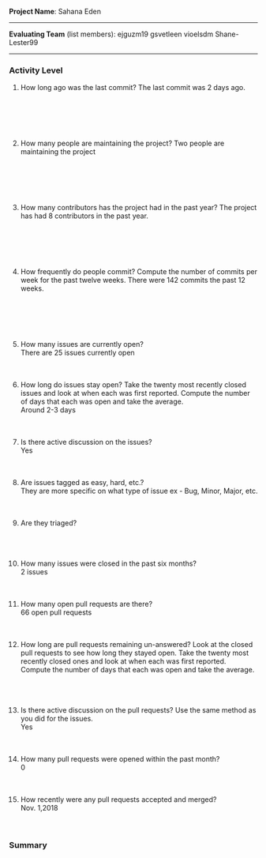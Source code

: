 **Project Name**: 
Sahana Eden

---

**Evaluating Team** (list members):
ejguzm19 gsvetleen vioelsdm  Shane-Lester99

---

### Activity Level


1. How long ago was the last commit?
The last commit was 2 days ago.

<br><br><br><br>

2. How many people are maintaining the project?
Two people are maintaining the project

<br><br><br><br>

3. How many contributors has the project had in the past year?
The project has had 8 contributors in the past year.

<br><br><br><br>

4. How frequently do people commit? 
Compute the number of commits per week for the past twelve weeks.
There were 142 commits the past 12 weeks.


<br><br><br><br>

5. How many issues are currently open?
<br>There are 25 issues currently open<br><br><br>

6. How long do issues stay open?
Take the twenty most recently closed issues and look at when each was first reported. 
Compute the number of days that each was open and take the average.
<br>Around 2-3 days<br><br><br>

7. Is there active discussion on the issues?
<br>Yes<br><br><br>

8. Are issues tagged as easy, hard, etc.?
<br>They are more specific on what type of issue ex - Bug, Minor, Major, etc. <br><br><br>


9. Are they triaged?
<br><br><br><br>

10. How many issues were closed in the past six months?
<br>2 issues<br><br><br> 

11. How many open pull requests are there? 
<br>66 open pull requests<br><br><br>

12. How long are pull requests remaining un-answered?
Look at the closed pull requests to see how long they stayed open. Take the twenty most recently closed ones and look at when each was first reported. Compute the number of days that each was open and take the average.
<br><br><br><br>

13. Is there active discussion on the pull requests?
Use the same method as you did for the issues.
<br>Yes<br><br><br>

14. How many pull requests were opened within the past month?
<br>0<br><br><br>


15. How recently were any pull requests accepted and merged? 
<br>Nov. 1,2018<br><br><br>

### Summary

